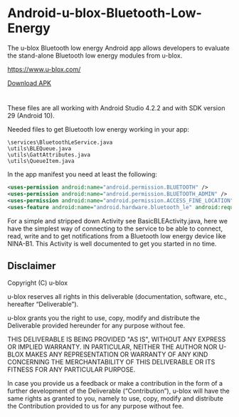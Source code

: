 # Android-u-blox-Bluetooth-Low-Energy
The u-blox Bluetooth low energy Android app allows developers to evaluate the stand-alone Bluetooth low energy modules from u-blox.

https://www.u-blox.com/

[Download APK](https://github.com/u-blox/Android-u-blox-BLE/releases/latest)

# 

These files are all working with Android Studio 4.2.2 and with SDK version 29 (Android 10).

Needed files to get Bluetooth low energy working in your app:  
```
\services\BluetoothLeService.java
\utils\BLEQueue.java
\utils\GattAttributes.java
\utils\QueueItem.java
```

In the app manifest you need at least the following:  
```xml
<uses-permission android:name="android.permission.BLUETOOTH" />  
<uses-permission android:name="android.permission.BLUETOOTH_ADMIN" />  
<uses-permission android:name="android.permission.ACCESS_FINE_LOCATION" />
<uses-feature android:name="android.hardware.bluetooth_le" android:required="true" />
```

For a simple and stripped down Activity see BasicBLEActivity.java, here we have the simplest way of connecting to the service to be able to connect, read, write and to get notifications from a Bluetooth low energy device like NINA-B1. This Activity is well documented to get you started in no time.

## Disclaimer
Copyright (C) u-blox

u-blox reserves all rights in this deliverable (documentation, software, etc., hereafter “Deliverable”).

u-blox grants you the right to use, copy, modify and distribute the Deliverable provided hereunder for any purpose without fee.

THIS DELIVERABLE IS BEING PROVIDED "AS IS", WITHOUT ANY EXPRESS OR IMPLIED WARRANTY. IN PARTICULAR, NEITHER THE AUTHOR NOR U-BLOX MAKES ANY REPRESENTATION OR WARRANTY OF ANY KIND CONCERNING THE MERCHANTABILITY OF THIS DELIVERABLE OR ITS FITNESS FOR ANY PARTICULAR PURPOSE.

In case you provide us a feedback or make a contribution in the form of a further development of the Deliverable (“Contribution”), u-blox will have the same rights as granted to you, namely to use, copy, modify and distribute the Contribution provided to us for any purpose without fee.
